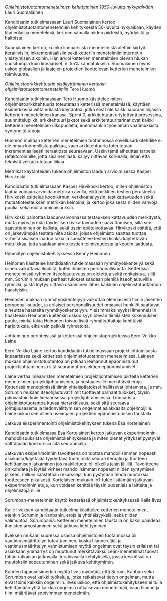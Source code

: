 *Ohjelmistotuotantomenetelmien kehittyminen 1950-luvulta nykypäivään*
Lauri Suomalainen

Kandidaatin tutkielmassaan Lauri Suomalainen kertoo ohjelmistotuotantomenetelmien kehityksestä 50-luvulta nykyaikaan, käyden läpi erilaisia menetelmiä, kertoen samalla niiden piirteistä, hyödyistä ja haitoista.

Suomalainen kertoo, kuinka lineaarisista menetelmistä alettiin siirtyä iteratiivisiin, inkrementiaalisiin sekä ketteriin menetelmiin internetin yleistymisen aikoihin. Hän arvioi ketterien menetelmien olevan hiukan suositumpia kuin lineaariset, n. 55% kannatuksella. Suomalainen myös uskoo globaalien ja laajojen projektien koettelevan ketterien menetelmien toimivuutta.





*Ohjelmistoarkkitehtuurin sisällyttäminen ketteriin ohjelmistotuotantomenetelmiin*
Tero Huomo

Kandidaatin tutkielmassaan Tero Huomo käsittelee miten ohjelmistoarkkitehtuuria toteutetaan ketterissä menetelmissä, käyttäen esimerkkeinä viittä erilaista käytäntöä, jotka eivät ole kaikki suoraan linjassa ketterien menetelmien kanssa. Sprint 0, arkkitehtuuri eriytettynä prosessina, suunnittelupiikit, arkkitehtuuri jaksot sekä arkkitehtuuritarinat ovat kaikki ketterien menetelmien ulkopuolelta, enemmänkin työelämän vaatimuksista syntyneitä tapoja.

Huomon mukaan ketterien menetelmien tuotannossa sovellusarkkitehdille ei ole omaa luonnollista paikkaa, vaan arkkitehtuuria toteutetaan inkrementiaalisesti iteraatiosta seuraavaan. Usein tämä aiheuttaa tarpeita refaktoroinnille, jotta sisäinen laatu säilyy riittävän korkealla, ilman että teknistä velkaa otetaan liikaa.





Metriikat käytänteiden tukena ohjelmiston laadun arvioimisessa
Kasper Hirvikoski

Kandidaatin tutkielmassaan Kasper Hirvikoski kertoo, miten ohjelmiston laatua voidaan arvioida metriikan avulla, eikä pelkkien testien perusteella. Hirvikoski esittelee koodikirnun, verkkoanalyysin, testikattavuuden sekä mutaatiotestauksen metriikan keinoina, ja kertoo jokaisesta niiden vahvoja puolia, sekä muita ominaisuuksia.

Hirvikoski painottaa laadunvalvonnassa testauksen kattavuuden merkitystä, mutta myös tyrmää täydellisen rivikattavuuden saavuttamisen, sillä sen saavuttaminen on kallista, sekä usein epätoivottavaa. Hirvikoski esittää, että on järkevämpää testata niitä asioita, joissa ohjelmisto saattaa tuottaa virheitä sisäisen laadun takia ja suosittelee testien lisäksi käytettävän metriikkaa, jotta saadaan arvio testien toimivuudesta ja koodin laadusta.





Ryhmätyö ohjelmistokehityksessä
Kenny Heinonen

Heinonen käsittelee kandidaatin tutkielmassaan ryhmätyöskentelyä sekä siihen vaikuttavia ilmiöitä, kuten ihmisten persoonallisuutta. Ketterissä menetelmissä ryhmien itseohjautuvuus on oletettua sekä rohkaistua, sillä mm. Scrumin mukaan parhaat tulokset saadaan pienillä itseohjautuvillla ryhmillä, joista löytyy riittävä osaaminen lähes kaikkien ohjelmistotuotannon haasteisiin.

Heinosen mukaan ryhmätyöskentelyyn vaikuttaa olennaisesti tiimin jäsenten persoonallisuudet, ja erilaiset persoonallisuudet omaavat henkilöt saattavat aiheuttaa haasteita ryhmätyöskentelyyn. Yleisimmäksi syyksi ilmenneisiin haasteisiin Heinonen kuitenkin uskoo syyn olevan tiimiläisten kokemuksen puute, minkä takia Heinonen toivoo lisää ryhmätyötaitoja kehittäviä harjoituksia, eikä vain pelkkiä ryhmätöitä.





Johtaminen perinteisissä ja ketterissä ohjelmistoprojekteissa
Eero-­Veikko Laine

Eero-Veikko Laine kertoo kandidaatin tutkielmassaan projektijohtamisesta lineaarisissa sekä ketterissä ohjelmistotuotannon menetelmissä. Laineen mukaan ohjelmistotuotantoa on pitkään leimannut epäonnistunut projektijohtaminen ja sitä seurannut projektien epäonnistumiset.

Laine vertaa lineaaristen menetelmien projektijohtamisen piirteitä ketterien menetelmien projektijohtamiseen, ja nostaa esille merkittäviä eroja. Ketterissä menetelmissä tiimin yhteispäätökset hallitsevat johtamista, ja mm. Scrumin mukaan itseohjautuvat tiimit tuottavat parhaat tulokset, täysin päinvastoin kuin lineaarisessa projektijohtamisessa. Lineaarista ohjelmistotuotantoa kuvaa hierarkkisuus, sekä sitä seuraava johtajuusasema ja tiedonvälittymisen ongelmat asiakkaalta ohjelmoijille. Laine uskoo sen olleen useimpien projektien epäonnistumisen taustalla.





Jatkuva eksperimentointi ohjelmistokehityksen tukena
Esa Kortelainen

Kandidaatin tutkielmassa Esa Kortelainen kertoo jatkuvan eksperimoinnin mahdollisuuksista ohjelmistokehityksessä ja miten pienet yritykset pystyvät välttämään konkurssia sitä seuraamalla.

Jatkuvan eksperimoinnin tavoitteena on tuottaa mahdollisimman nopeasti asiakasta/käyttäjää tyydyttävä tuote, mitä seuraa iteraatio ja tuotteen kehittämisen jatkaminen jos raakiletuote oli oikeilla jalan jäljillä. Tavoitteena on kohdata ja löytää virheet mahdollisimman nopeasti niiden syntymisen jälkeen, milloin säästetään resursseja, kun pystytään tehdä muutoksia tuotteeseen pikaisesti. Kortelaisen mukaan IoT tulee lisäämään jatkuvan eksperimoinnin etuja, kun voidaan kehittää täysin uudenlaisia laitteita ja ohjelmistoja niille.





Scrumban-menetelmän käyttö ketterässä ohjelmistokehityksessä
Kalle Ilves

Kalle Ilveksen kandidaatin tutkielma käsittelee ketterien menetelmien, etenkin Scrumin ja Kanbanin, eroja ja yhtäläisyyksiä, sekä niiden välimuotoa, Scrumbania. Ketterien menetelmien taustalla on kaksi pääideaa: ihmisten arvostaminen sekä jatkuva kehittyminen.

Ilveksen mukaan suuressa osassa ohjelmistojen tuotannossa oli vaatimusmäärittelyn toteuttaminen, koska tilanne elää, ja vaatimusmäärittelyn valmistumisen myötä ongelmat ovat täysin erilaiset tai asiakkaan ymmärrys on muuttunut merkittäväksi. Lean-menetelmät tuovat tähän ratkaisun jatkuvalla iteratiivisella kehityksellä, jossa keskiössä on muutoksiin sopeutuminen sekä jatkuva kehittyminen.

Kahden tapausesimerkin myötä Ilves myöntää, että Scrum, Kanban sekä Scrumban ovat kaikki työkaluja, jotka ratkaisevat tietyn ongelman, mutta eivät toimi kaikkiin ongelmiin. Ilves uskoo, että ohjelmistokehitykseen ei tulla kehittämään yhtä kaikkia ongelmia ratkaisevaa menetelmää, vaan tilanne ja tiimi määräävät sopivimman menetelmän.

